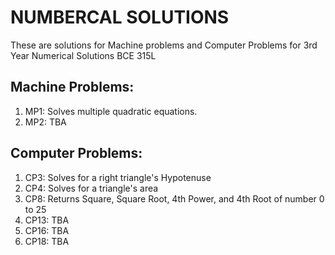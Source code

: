 # NUMBERCAL SOLUTIONS
These are solutions for Machine problems and Computer Problems for 3rd Year Numerical Solutions BCE 315L 

## Machine Problems:
1. MP1: Solves multiple quadratic equations.
2. MP2: TBA

## Computer Problems:
1. CP3: Solves for a right triangle's Hypotenuse
2. CP4: Solves for a triangle's area
3. CP8: Returns Square, Square Root, 4th Power, and 4th Root of number 0 to 25
4. CP13: TBA
5. CP16: TBA
6. CP18: TBA
